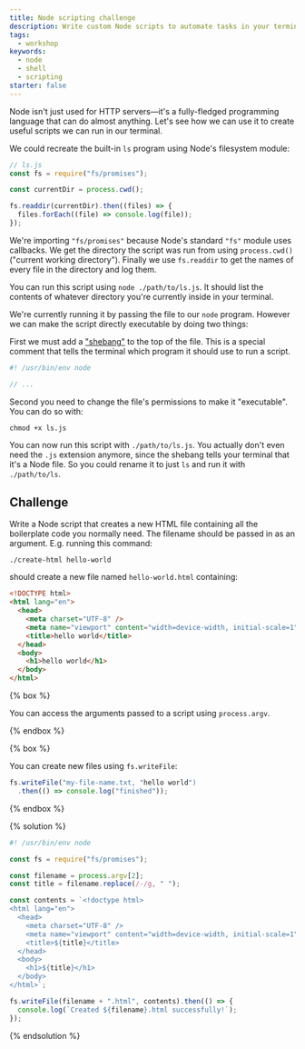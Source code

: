 ```yaml
---
title: Node scripting challenge
description: Write custom Node scripts to automate tasks in your terminal
tags:
  - workshop
keywords:
  - node
  - shell
  - scripting
starter: false
---
```


Node isn't just used for HTTP servers—it's a fully-fledged programming language that can do almost anything. Let's see how we can use it to create useful scripts we can run in our terminal.

We could recreate the built-in `ls` program using Node's filesystem module:

```js
// ls.js
const fs = require("fs/promises");

const currentDir = process.cwd();

fs.readdir(currentDir).then((files) => {
  files.forEach((file) => console.log(file));
});
```

We're importing `"fs/promises"` because Node's standard `"fs"` module uses callbacks. We get the directory the script was run from using `process.cwd()` ("current working directory"). Finally we use `fs.readdir` to get the names of every file in the directory and log them.

You can run this script using `node ./path/to/ls.js`. It should list the contents of whatever directory you're currently inside in your terminal.

We're currently running it by passing the file to our `node` program. However we can make the script directly executable by doing two things:

First we must add a ["shebang"](<https://en.wikipedia.org/wiki/Shebang_(Unix)>) to the top of the file. This is a special comment that tells the terminal which program it should use to run a script.

```js
#! /usr/bin/env node

// ...
```

Second you need to change the file's permissions to make it "executable". You can do so with:

```shell
chmod +x ls.js
```

You can now run this script with `./path/to/ls.js`. You actually don't even need the `.js` extension anymore, since the shebang tells your terminal that it's a Node file. So you could rename it to just `ls` and run it with `./path/to/ls`.

## Challenge

Write a Node script that creates a new HTML file containing all the boilerplate code you normally need. The filename should be passed in as an argument. E.g. running this command:

```shell
./create-html hello-world
```

should create a new file named `hello-world.html` containing:

```html
<!DOCTYPE html>
<html lang="en">
  <head>
    <meta charset="UTF-8" />
    <meta name="viewport" content="width=device-width, initial-scale=1" />
    <title>hello world</title>
  </head>
  <body>
    <h1>hello world</h1>
  </body>
</html>
```

{% box %}

You can access the arguments passed to a script using `process.argv`.

{% endbox %}

{% box %}

You can create new files using `fs.writeFile`:

```js
fs.writeFile("my-file-name.txt, "hello world")
  .then(() => console.log("finished"));
```

{% endbox %}

{% solution %}

```js
#! /usr/bin/env node

const fs = require("fs/promises");

const filename = process.argv[2];
const title = filename.replace(/-/g, " ");

const contents = `<!doctype html>
<html lang="en">
  <head>
    <meta charset="UTF-8" />
    <meta name="viewport" content="width=device-width, initial-scale=1" />
    <title>${title}</title>
  </head>
  <body>
    <h1>${title}</h1>
  </body>
</html>`;

fs.writeFile(filename + ".html", contents).then(() => {
  console.log(`Created ${filename}.html successfully!`);
});
```

{% endsolution %}
